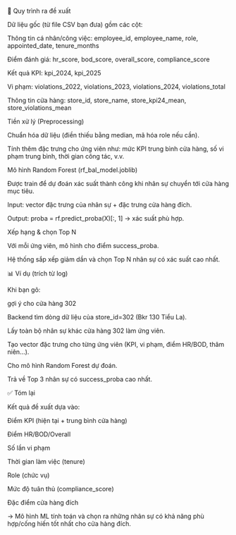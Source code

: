 🔎 Quy trình ra đề xuất

Dữ liệu gốc (từ file CSV bạn đưa) gồm các cột:

Thông tin cá nhân/công việc: employee_id, employee_name, role, appointed_date, tenure_months

Điểm đánh giá: hr_score, bod_score, overall_score, compliance_score

Kết quả KPI: kpi_2024, kpi_2025

Vi phạm: violations_2022, violations_2023, violations_2024, violations_total

Thông tin cửa hàng: store_id, store_name, store_kpi24_mean, store_violations_mean

Tiền xử lý (Preprocessing)

Chuẩn hóa dữ liệu (điền thiếu bằng median, mã hóa role nếu cần).

Tính thêm đặc trưng cho ứng viên như: mức KPI trung bình cửa hàng, số vi phạm trung bình, thời gian công tác, v.v.

Mô hình Random Forest (rf_bal_model.joblib)

Được train để dự đoán xác suất thành công khi nhân sự chuyển tới cửa hàng mục tiêu.

Input: vector đặc trưng của nhân sự + đặc trưng cửa hàng đích.

Output: proba = rf.predict_proba(X)[:, 1] → xác suất phù hợp.

Xếp hạng & chọn Top N

Với mỗi ứng viên, mô hình cho điểm success_proba.

Hệ thống sắp xếp giảm dần và chọn Top N nhân sự có xác suất cao nhất.

📊 Ví dụ (trích từ log)

Khi bạn gõ:

gợi ý cho cửa hàng 302


Backend tìm dòng dữ liệu của store_id=302 (Bkr 130 Tiểu La).

Lấy toàn bộ nhân sự khác cửa hàng 302 làm ứng viên.

Tạo vector đặc trưng cho từng ứng viên (KPI, vi phạm, điểm HR/BOD, thâm niên...).

Cho mô hình Random Forest dự đoán.

Trả về Top 3 nhân sự có success_proba cao nhất.

✅ Tóm lại

Kết quả đề xuất dựa vào:

Điểm KPI (hiện tại + trung bình cửa hàng)

Điểm HR/BOD/Overall

Số lần vi phạm

Thời gian làm việc (tenure)

Role (chức vụ)

Mức độ tuân thủ (compliance_score)

Đặc điểm cửa hàng đích

→ Mô hình ML tính toán và chọn ra những nhân sự có khả năng phù hợp/cống hiến tốt nhất cho cửa hàng đích.